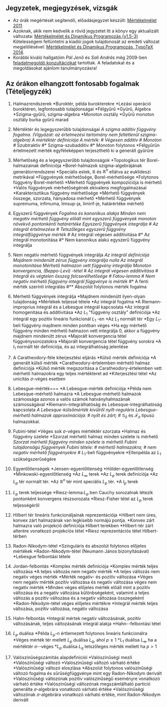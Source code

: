 ## Jegyzetek, megjegyzések, vizsgák 
* Az órák megértését segítendő, előadásjegyzet készült: [Mértékelmélet 2011](http://www.bke.hu/magyarkuti/Mertekelmelet-2011.pdf)
* Azoknak, akik nem kedvelik a rövid jegyzetet itt a könyv egy aktualizált változata: 
[Mértékelmélet és Dinamikus Programozás (v1.5-3)](http://www.bke.hu/magyarkuti/main.pdf) 
Kötelességem feltüntetni a kiadói jogok tulajdonosát az eredeti változat megjelölésével: 
[Mértékelmélet és Dinamikus Programozás, TypoTeX 2014](http://www.tankonyvtar.hu/hu/tartalom/tamop412A/2009-0045_magyarkuti_mertekelmelet/magyarkuti_mertekelmelet_1_1.html).
* Korábbi kiváló hallgatóim *Pál Jenő* és *Sali András* még 2009-ben 
[feladatmegoldó konzultációkat](http://sites.google.com/site/mertekkonz09/)
 tartottak. 
A feladatokat és a megoldásokat ajánlom tanulmányozásra!

## Az órákon elhangzott fontosabb fogalmak (Tételjegyzék) 

1. Halmazrendszerek 
   *Buroktér, példa burokterekre
   *Lezási operáció buroktéren, legfontosabb tulajdonságai
   *Félgyűrű
   *Gyűrű, Algebra
   *Szigma-gyűrű, szigma-algebra
   *Monoton osztály
   *Gyűrű monoton osztály burka gyűrű marad

1. Mértéktér és legegyszerűbb tulajdonságai 
   *A szigma additív függvény fogalma. (Vigyázat: az értelmezési tartomány nem feltétlenül szigma-algebra)
   *A mértéktér definíciója
   *A mérték:
#* Végesen additív
#* Monoton
#* Szubtraktív
#* Szigma-szubadditív
#* Monoton folytonos
   *Félgyűrűn értelmezett mérték egyféleképpen terjeszthető ki a generált gyűrűre

1. Mérhetőség és a legegyszerűbb tulajdonságok 
   *Topologikus tér Borel-halmazainak definíciója
   *Borel-halmazok szigma-algebrájának generátorrendszerei
   *Speciális estek, $\mathbb{R}$ és $\mathbb{R}^n$ ellátva az euklideszi metrikával
   *Függvények mérhetősége, Borel-mérhetősége
   *Folytonos függvény Borel-mérhető
   *Mérhető függvények kompozíciója is mérhető
   *Valós függvények mérhetőségének ekivalens megfogalmazásai
   *Karakterisztikus függvény mérhetősége
   *Mérhető függvények összege, szorzata, hányadosa mérhető
   *Mérhető függvények supremuma, infimuma, limsup-ja, liminf-je, határértéke mérhető

1. Egyszerű függvények 
   *Fogalma és kanonikus alakja
   *Minden nem megatív mérhető függvény előáll mint egyszerű függvények monoton növekvő pontonkénti határértéke
   *Egyszerű függvények integrálja
#* Az integrál értelmezése
#* Tetszőleges egyszerű függvény integrálfüggvénye mérték
#* Az integrál végesen additivitása
#* Az integrál monotonitása
#* Nem kanonikus alakú egyszerű függvény integrálja

1. Nem negatív mérhető függvények integrálja 
   *Az integrál definíciója 
   *Majdnem mindenütt zérus függvény integrálja nulla
   *Az integrál monotonitása
   *Mérhető halmazon vett függvény integrálja
   *Monoton konvergencia, (Beppo-Levi) -tétel
#* Az integrál végesen additivitása
#* Integrál és végtelen összeg felcserélhetősége
#* Fatou-lemma
#* Nem negatív mérhető függvény integrál függvénye is mérték
#** A fenti mérték szerinti integrálás
#** Abszolút folytonos mérték fogalma

1. Mérhető függvények integrálja 
   *Majdnem mindenütt ilyen-olyan tulajdonság 
   *Mértékek teljessé tétele
   *Az integrál fogalma
   *A Riemann-improprius integrál és a Lebesgue integrál kapcsolata
   *Az integrál homogenitása és additivitása
   *Az $L_{1}$ "függvény osztály" definíciója
   *Az integrál egy pozitív lineáris funkcionál $L_{1}$ -en
   *Az $L_{1}$ normált tér
   *Egy $L_{1}$-beli függvény majdnem minden pontban véges
   *Ha egy mérhető függvény minden mérhető halmazon vett integrálja 0, akkor a függvény majdnem mindenütt zérus
   *Majorált konvergencia tétel függvénysorozatokra
   *Majorált konvergencia tétel függvény sorokra
   *A $l_1$ normált tér definíciója, és az integrálhatóság jelentése

1. A Caratheodory-féle kiterjesztési eljárás 
   *Külső mérték definíciója
   *A generált külső mérték
   *Caratheodory-értelemben mérhető halmaz definíciója
   *Külső mérték megszorítása a Caratheodory-értelemben vett mérhető halmazokra egy teljes mértékteret ad
   *Kiterjesztési tétel
   *Az unicitás $\sigma$-véges esetben

1. Lebesgue-mérték===
   *A Lebesgue-mérték definíciója
   *Példa nem Lebesque-mérhető halmazra
   *A Lebesgue-mérhető halmazok számossága azonos a valós számok hatványhalmazának számosságával
   *Riemann-integrálhatóság és Lebesque-integrálhatóság kapcsolata
   *A Lebesque-külsőmérték kívülről nyílt-reguláris
   *Lebesgue-mérhető halmazok approximációja: 
#* nyílt és zárt;
#* $\mathcal{G}_\delta$ és $\mathcal{F}_\sigma$ tipusú halmazokkal.

1. Fubini-tétel 
   *Véges sok $\sigma$-véges mértéktér szorzata
   *Halmaz és függvény szelete
   *Szorzat mérhető halmaz minden szelete is mérhető
   *Szorzat mérhető függvény minden szelete is mérhető
   *Fubini tulajdonságú függvények
   *Fubini tétele:
#* mérhető halmazokra;
#* nem negatív mérhető függvényekre
#* $L_1$-beli függvényekre
   *Ellenpélda az $L_1$ szükségszerűségére

1. Egyenlőtlenségek 
   *Jensen-egyenlőtlenség
   *Hölder-egyenlőtlenség
   *Minkowski-egyenlőtlenség
   *Az $L_\infty$ terek
   *Az $L_p$ terek definíciója
   *Az $L_p$ tér normált tér.
   *Az $\mathbb{R}^n$ tér mint speciális $L_p$ tér.
   *A $l_p$ terek

1. $L_p$ terek teljessége 
   *Riesz-lemma:$L_p$ ben Cauchy sorozatnak létezik pontonként konvergens részsorozata
   *Riesz-Fisher tétel az $L_p$ terek teljességéről

1. Hilbert tér lineáris funkcionáljainak reprezentációja 
   *Hilbert nem üres, konvex zárt halmazának van legkisebb normájú pontja.
   *Konvex zárt halmazra való projekció definíciója Hilbert terekben
   *Hilbert-tér zárt alterére vonatkozó projekciós tétel
   *Riesz reprezentációs tétel Hilbert-térben

1. Radon-Nikodym-tétel 
   *Szinguláris és abszolút folytonos  előjeles mértékek
   *Radon-Nikodym-tétel (Neumann János bizonyításával)
   *Lebesgue felbontási tétele

1. Jordan-felbontás 
   *Komplex mérték definíciója
   *Komplex mérték teljes változása
   *A teljes változás nem negatív mérték
   *A teljes változás nem negatív véges mérték
   *Mérték negatív- és pozitív változása
   *Véges nem negatív mérték pozitív változása és negatív változása véges nem negatív mérték
   *Minden véges előjeles mérték előáll mint a pozitív változása és a negatív változása különbségeként, valamint a teljes változás a pozitív változása és a negatív változása összegeként
   *Radon-Nikodym-tétel véges előjeles mértékre
   *Integrál mérték teljes változása, pozitív változása, negatív változása

1. Hahn-felbontás 
   *Integrál mértek negatív változásának, pozitív változásának, teljes változásának integrál alakja
   *Hahn--felbontási tétel

1. $L_p$ duálisa 
   *Példa $L_p$-n értlemezett folytonos lineáris funkcionálra
   *Véges mérték tér mellett $L_p$ duálisa $L_q$, ahol $p\geq 1$
   *$L_1$ duálisa $L_\infty$ ha a mértéktér $\sigma$--véges
   *$L_p$ duálisa $L_q$ tetszőleges mérték mellett ha $p>1$

1. Valószínűségszámítás alapdefiníciói 
   *Valószínűségi mező
   *Valószínűségi változó
   *Valószínűségi változó várható értéke
   *Valószínűségi változó eloszlása
   *Abszolút folytonos valószínűségi változó fogalma és sűrűségfüggvénye mint egy Radon-Nikodym derivált
   *Valószínűségi változónak pozitív valószínűségű eseményre vonatkozó várható értéke
   *Valószínűségi változónak megszámlálható partíció generálta $\sigma$-algebrára vonatkozó várható értéke
   *Valószínűségi változónak $\sigma$-algebrára vonatkozó várható értéke, mint Radon-Nikodym derivált
